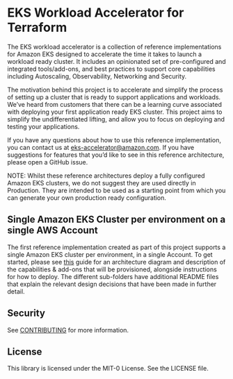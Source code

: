 # EKS Workload Accelerator for Terraform

The EKS workload accelerator is a collection of reference implementations for Amazon EKS designed to accelerate the time it takes to launch a workload ready cluster. It includes an opinionated set of pre-configured and integrated tools/add-ons, and best practices to support core capabilities including Autoscaling, Observability, Networking and Security.

The motivation behind this project is to accelerate and simplify the process of setting up a cluster that is ready to support applications and workloads. We’ve heard from customers that there can be a learning curve associated with deploying your first application ready EKS cluster. This project aims to simplify the undifferentiated lifting, and allow you to focus on deploying and testing your applications.

If you have any questions about how to use this reference implementation, you can contact us at eks-accelerator@amazon.com. If you have suggestions for features that you’d like to see in this reference architecture, please open a GitHub issue.

NOTE: Whilst these reference architectures deploy a fully configured Amazon EKS clusters, we do not suggest they are used directly in Production. They are intended to be used as a starting point from which you can generate your own production ready configuration.

## Single Amazon EKS Cluster per environment on a single AWS Account
The first reference implementation created as part of this project supports a single Amazon EKS cluster per environment, in a single Account. To get started, please see [this](./single-account-single-cluster-multi-env/README.md) guide for an architecture diagram and description of the capabilities & add-ons that will be provisioned, alongside instructions for how to deploy. The different sub-folders have additional README files that explain the relevant design decisions that have been made in further detail.

## Security

See [CONTRIBUTING](CONTRIBUTING.md#security-issue-notifications) for more information.

## License

This library is licensed under the MIT-0 License. See the LICENSE file.

